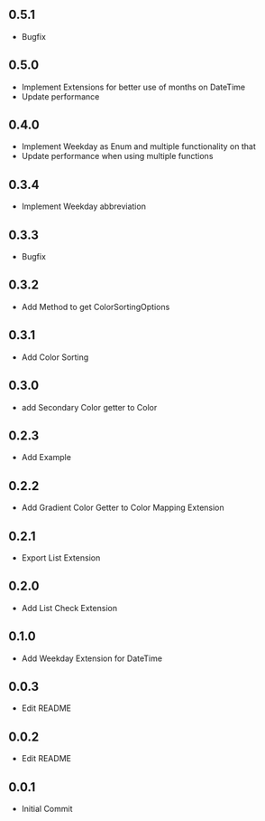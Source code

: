 ## 0.5.1

* Bugfix

## 0.5.0

* Implement Extensions for better use of months on DateTime
* Update performance

## 0.4.0

* Implement Weekday as Enum and multiple functionality on that
* Update performance when using multiple functions

## 0.3.4

* Implement Weekday abbreviation

## 0.3.3

* Bugfix

## 0.3.2

* Add Method to get ColorSortingOptions

## 0.3.1

* Add Color Sorting

## 0.3.0

* add Secondary Color getter to Color

## 0.2.3

* Add Example

## 0.2.2

* Add Gradient Color Getter to Color Mapping Extension

## 0.2.1

* Export List Extension

## 0.2.0

* Add List Check Extension

## 0.1.0

* Add Weekday Extension for DateTime

## 0.0.3

* Edit README

## 0.0.2

* Edit README

## 0.0.1

* Initial Commit

